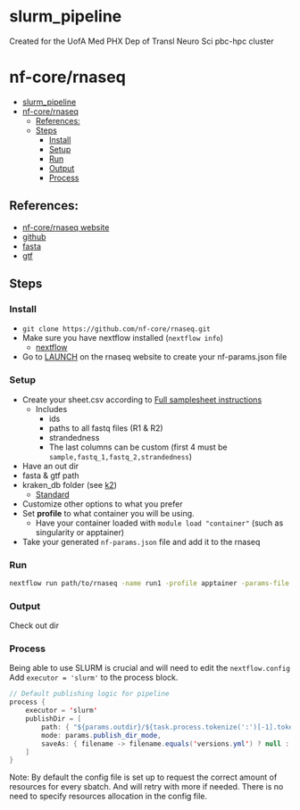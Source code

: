 # slurm_pipeline
Created for the UofA Med PHX Dep of Transl Neuro Sci pbc-hpc cluster

# nf-core/rnaseq

- [slurm\_pipeline](#slurm_pipeline)
- [nf-core/rnaseq](#nf-corernaseq)
  - [References:](#references)
  - [Steps](#steps)
    - [Install](#install)
    - [Setup](#setup)
    - [Run](#run)
    - [Output](#output)
    - [Process](#process)



## References:
- [nf-core/rnaseq website](https://nf-co.re/rnaseq/3.18.0/)
- [github](https://github.com/nf-core/rnaseq/tree/3.18.0)
- [fasta](https://ftp.ensembl.org/pub/release-113/fasta/homo_sapiens/dna/Homo_sapiens.GRCh38.dna.primary_assembly.fa.gz)
- [gtf](https://ftp.ensembl.org/pub/release-113/gtf/homo_sapiens/Homo_sapiens.GRCh38.113.gtf.gz)
  
## Steps

### Install
- ```git clone https://github.com/nf-core/rnaseq.git```
- Make sure you have nextflow installed (```nextflow info```)
  - [nextflow](https://www.nextflow.io/docs/latest/install.html)
- Go to [LAUNCH](https://nf-co.re/launch/?pipeline=rnaseq&release=3.18.0) on the rnaseq website to create your nf-params.json file

### Setup
- Create your sheet.csv according to [Full samplesheet instructions](https://nf-co.re/rnaseq/3.18.0/docs/usage/#:~:text=for%20your%20samples.-,Full%20samplesheet,-The%20pipeline%20will)
  - Includes
    - ids
    - paths to all fastq files (R1 & R2)
    - strandedness
    - The last columns can be custom (first 4 must be ```sample,fastq_1,fastq_2,strandedness```)
- Have an out dir
- fasta & gtf path
- kraken_db folder (see [k2](https://benlangmead.github.io/aws-indexes/k2))
  - [Standard](https://genome-idx.s3.amazonaws.com/kraken/k2_standard_20241228.tar.gz)
- Customize other options to what you prefer
- Set **profile** to what container you will be using.
  - Have your container loaded with ```module load "container"``` (such as singularity or apptainer)
- Take your generated ```nf-params.json``` file and add it to the rnaseq

### Run
```bash
nextflow run path/to/rnaseq -name run1 -profile apptainer -params-file path/to/rnaseq/nf-params.json
```

### Output
Check out dir


### Process
Being able to use SLURM is crucial and will need to edit the ```nextflow.config```
Add ```executor = 'slurm'``` to the process block.
```java
// Default publishing logic for pipeline
process {
    executor = 'slurm'
    publishDir = [
        path: { "${params.outdir}/${task.process.tokenize(':')[-1].tokenize('_')[0].toLowerCase()}" },
        mode: params.publish_dir_mode,
        saveAs: { filename -> filename.equals('versions.yml') ? null : filename }
    ]
}
```
Note:
By default the config file is set up to request the correct amount of resources for every sbatch. And will retry with more if needed. There is no need to specify resources allocation in the config file.